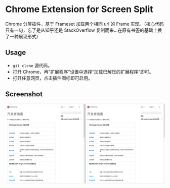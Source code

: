 # Chrome Extension for Screen Split

Chrome 分屏插件，基于 Frameset 加载两个相同 url 的 Frame 实现。（核心代码只有一句，忘了是从知乎还是 StackOverflow 复制而来...在原有书签的基础上换了一种展现形式）

## Usage

- `git clone` 源代码。
- 打开 Chrome，再“扩展程序”设置中选择“加载已解压的扩展程序”即可。
- 打开任意网页，点击插件图标即可启用。

## Screenshot

![截图](./assets/screenshot.png)

